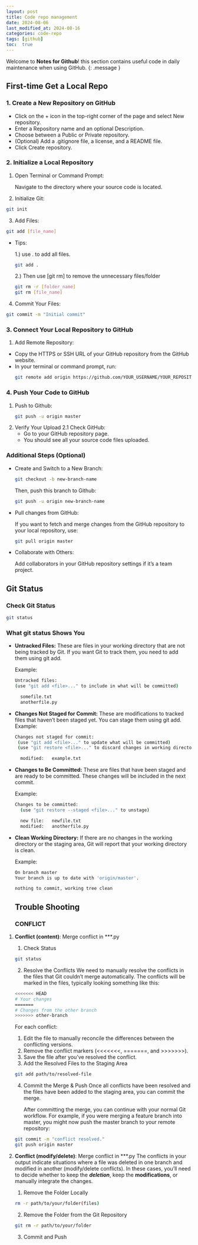 ```yaml
---
layout: post
title: Code repo management
date: 2024-08-06 
last_modified_at: 2024-08-16
categories: code-repo
tags: [github]
toc:  true
---
```

Welcome to **Notes for Github**! this section contains useful code in daily maintenance when using GitHub.
{: .message }


## First-time Get a Local Repo

### 1. Create a New Repository on GitHub 
-	Click on the + icon in the top-right corner of the page and select New repository.
-	Enter a Repository name and an optional Description.
-	Choose between a Public or Private repository.
-	(Optional) Add a .gitignore file, a license, and a README file.
-	Click Create repository.

### 2. Initialize a Local Repository
1. 	Open Terminal or Command Prompt:

	Navigate to the directory where your source code is located.

2.	 Initialize Git:
  ``` bash
git init
  ``` 
3.	 Add Files:
  ``` bash
git add [file_name] 
  ```

-   Tips: 
   
	1.) use . to add all files.
	``` bash
	git add .
	```

	2.) Then use [git rm] to remove the unnecessary files/folder
	``` bash
	git rm -r [folder_name]
	git rm [file_name]
	```
4. Commit Your Files:
``` bash
git commit -m "Initial commit"
```


	

### 3. Connect Your Local Repository to GitHub

1.	Add Remote Repository:
-	Copy the HTTPS or SSH URL of your GitHub repository from the GitHub website.
-	In your terminal or command prompt, run:
  	``` bash
	git remote add origin https://github.com/YOUR_USERNAME/YOUR_REPOSITORY_NAME.git
	```

### 4. Push Your Code to GitHub

1. Push to Github:
	``` bash
	git push -u origin master
	```
2. Verify Your Upload
	2.1 Check GitHub:
	-	Go to your GitHub repository page.
	-	You should see all your source code files uploaded.


### Additional Steps (Optional)

- Create and Switch to a New Branch:
	``` bash
	git checkout -b new-branch-name
	```

	Then, push this branch to Github:
	``` bash
	git push -u origin new-branch-name
	```

- Pull changes from GitHub:

	If you want to fetch and merge changes from the GitHub repository to your local repository, use:

	``` bash
	git pull origin master
	```

- Collaborate with Others:

	Add collaborators in your GitHub repository settings if it’s a team project.


## Git Status

### Check Git Status
``` bash
git status
```

### What git status Shows You
- **Untracked Files:** These are files in your working directory that are not being tracked by Git. If you want Git to track them, you need to add them using git add.

  	Example:
	``` bash
	Untracked files:
	(use "git add <file>..." to include in what will be committed)
	
	  somefile.txt
	  anotherfile.py
	```

- **Changes Not Staged for Commit:** These are modifications to tracked files that haven’t been staged yet. You can stage them using git add.
 	Example:
  	``` bash
	Changes not staged for commit:
	 (use "git add <file>..." to update what will be committed)
	 (use "git restore <file>..." to discard changes in working directory)
	
	  modified:   example.txt
   	```
- **Changes to Be Committed:** These are files that have been staged and are ready to be committed. These changes will be included in the next commit.

  	Example:
  	``` bash
   	Changes to be committed:
	  (use "git restore --staged <file>..." to unstage)
   	
	  new file:   newfile.txt
	  modified:   anotherfile.py
   	```
- **Clean Working Directory:** If there are no changes in the working directory or the staging area, Git will report that your working directory is clean.

  	Example:
  	``` bash
	On branch master
	Your branch is up to date with 'origin/master'.

	nothing to commit, working tree clean
   	```

   ## Trouble Shooting
  ### CONFLICT
1. **Conflict (content)**: Merge conflict in ***.py
     1) Check Status
	``` bash
	git status
	```
     2) Resolve the Conflicts
	We need to manually resolve the conflicts in the files that Git couldn’t merge automatically. The conflicts will be marked in the files, typically looking something like this:

	``` bash
	<<<<<<< HEAD
	# Your changes
	=======
	# Changes from the other branch
	>>>>>>> other-branch
	```
	For each conflict:

	1.	Edit the file to manually reconcile the differences between the conflicting versions.
	2.	Remove the conflict markers (<<<<<<<, =======, and >>>>>>>).
	3.	Save the file after you’ve resolved the conflict.

     3) Add the Resolved Files to the Staging Area
  	``` bash
   	git add path/to/resolved-file
   	```
     4) Commit the Merge & Push 
  	Once all conflicts have been resolved and the files have been added to the staging area, you can commit the merge.
	
 		After committing the merge, you can continue with your normal Git workflow. For example, if you were merging a feature branch into master, you might now push the master branch to your remote repository:
	``` bash
   	git commit -m "conflict resolved."
 	git push origin master
   	```

2. **Conflict (modify/delete)**: Merge conflict in ***.py
The conflicts in your output indicate situations where a file was deleted in one branch and modified in another (modify/delete conflicts). In these cases, you’ll need to decide whether to keep the ***deletion***, keep the **modifications**, or manually integrate the changes.
	1) Remove the Folder Locally
	``` bash
 	rm -r path/to/your/folder(files)
 	```
 	2) Remove the Folder from the Git Repository
	``` bash
 	git rm -r path/to/your/folder
 	```
 	3) Commit and Push
